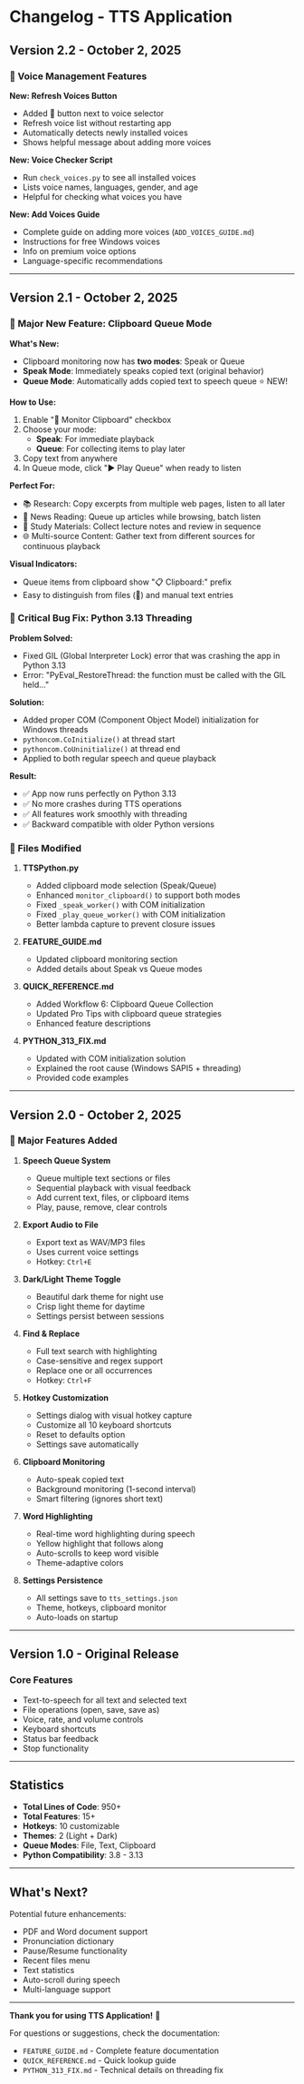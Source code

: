 # Changelog - TTS Application

## Version 2.2 - October 2, 2025

### 🎤 Voice Management Features

**New: Refresh Voices Button**
- Added 🔄 button next to voice selector
- Refresh voice list without restarting app
- Automatically detects newly installed voices
- Shows helpful message about adding more voices

**New: Voice Checker Script**
- Run `check_voices.py` to see all installed voices
- Lists voice names, languages, gender, and age
- Helpful for checking what voices you have

**New: Add Voices Guide**
- Complete guide on adding more voices (`ADD_VOICES_GUIDE.md`)
- Instructions for free Windows voices
- Info on premium voice options
- Language-specific recommendations

---

## Version 2.1 - October 2, 2025

### 🎉 Major New Feature: Clipboard Queue Mode

**What's New:**
- Clipboard monitoring now has **two modes**: Speak or Queue
- **Speak Mode**: Immediately speaks copied text (original behavior)
- **Queue Mode**: Automatically adds copied text to speech queue ⭐ NEW!

**How to Use:**
1. Enable "📎 Monitor Clipboard" checkbox
2. Choose your mode:
   - **Speak**: For immediate playback
   - **Queue**: For collecting items to play later
3. Copy text from anywhere
4. In Queue mode, click "▶ Play Queue" when ready to listen

**Perfect For:**
- 📚 Research: Copy excerpts from multiple web pages, listen to all later
- 📰 News Reading: Queue up articles while browsing, batch listen
- 📖 Study Materials: Collect lecture notes and review in sequence
- 🌐 Multi-source Content: Gather text from different sources for continuous playback

**Visual Indicators:**
- Queue items from clipboard show "📋 Clipboard:" prefix
- Easy to distinguish from files (📄) and manual text entries

### 🐛 Critical Bug Fix: Python 3.13 Threading

**Problem Solved:**
- Fixed GIL (Global Interpreter Lock) error that was crashing the app in Python 3.13
- Error: "PyEval_RestoreThread: the function must be called with the GIL held..."

**Solution:**
- Added proper COM (Component Object Model) initialization for Windows threads
- `pythoncom.CoInitialize()` at thread start
- `pythoncom.CoUninitialize()` at thread end
- Applied to both regular speech and queue playback

**Result:**
- ✅ App now runs perfectly on Python 3.13
- ✅ No more crashes during TTS operations
- ✅ All features work smoothly with threading
- ✅ Backward compatible with older Python versions

### 📝 Files Modified

1. **TTSPython.py**
   - Added clipboard mode selection (Speak/Queue)
   - Enhanced `monitor_clipboard()` to support both modes
   - Fixed `_speak_worker()` with COM initialization
   - Fixed `_play_queue_worker()` with COM initialization
   - Better lambda capture to prevent closure issues

2. **FEATURE_GUIDE.md**
   - Updated clipboard monitoring section
   - Added details about Speak vs Queue modes

3. **QUICK_REFERENCE.md**
   - Added Workflow 6: Clipboard Queue Collection
   - Updated Pro Tips with clipboard queue strategies
   - Enhanced feature descriptions

4. **PYTHON_313_FIX.md**
   - Updated with COM initialization solution
   - Explained the root cause (Windows SAPI5 + threading)
   - Provided code examples

---

## Version 2.0 - October 2, 2025

### 🎉 Major Features Added

1. **Speech Queue System**
   - Queue multiple text sections or files
   - Sequential playback with visual feedback
   - Add current text, files, or clipboard items
   - Play, pause, remove, clear controls

2. **Export Audio to File**
   - Export text as WAV/MP3 files
   - Uses current voice settings
   - Hotkey: `Ctrl+E`

3. **Dark/Light Theme Toggle**
   - Beautiful dark theme for night use
   - Crisp light theme for daytime
   - Settings persist between sessions

4. **Find & Replace**
   - Full text search with highlighting
   - Case-sensitive and regex support
   - Replace one or all occurrences
   - Hotkey: `Ctrl+F`

5. **Hotkey Customization**
   - Settings dialog with visual hotkey capture
   - Customize all 10 keyboard shortcuts
   - Reset to defaults option
   - Settings save automatically

6. **Clipboard Monitoring**
   - Auto-speak copied text
   - Background monitoring (1-second interval)
   - Smart filtering (ignores short text)

7. **Word Highlighting**
   - Real-time word highlighting during speech
   - Yellow highlight that follows along
   - Auto-scrolls to keep word visible
   - Theme-adaptive colors

8. **Settings Persistence**
   - All settings save to `tts_settings.json`
   - Theme, hotkeys, clipboard monitor
   - Auto-loads on startup

---

## Version 1.0 - Original Release

### Core Features

- Text-to-speech for all text and selected text
- File operations (open, save, save as)
- Voice, rate, and volume controls
- Keyboard shortcuts
- Status bar feedback
- Stop functionality

---

## Statistics

- **Total Lines of Code**: 950+
- **Total Features**: 15+
- **Hotkeys**: 10 customizable
- **Themes**: 2 (Light + Dark)
- **Queue Modes**: File, Text, Clipboard
- **Python Compatibility**: 3.8 - 3.13

---

## What's Next?

Potential future enhancements:
- PDF and Word document support
- Pronunciation dictionary
- Pause/Resume functionality
- Recent files menu
- Text statistics
- Auto-scroll during speech
- Multi-language support

---

**Thank you for using TTS Application!** 🎉

For questions or suggestions, check the documentation:
- `FEATURE_GUIDE.md` - Complete feature documentation
- `QUICK_REFERENCE.md` - Quick lookup guide
- `PYTHON_313_FIX.md` - Technical details on threading fix

